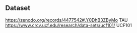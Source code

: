 ## Dataset

https://zenodo.org/records/4477542#.Y0DhB3ZByMo	TAU
https://www.crcv.ucf.edu/research/data-sets/ucf101/	UCF101
